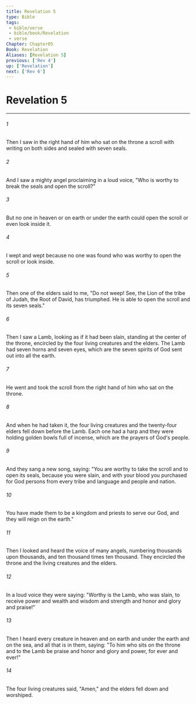 ```yaml
---
title: Revelation 5
type: Bible
tags:
 - bible/verse
 - bible/book/Revelation
 - verse
Chapter: Chapter05
Book: Revelation
Aliases: [Revelation 5]
previous: ['Rev 4']
up: ['Revelation']
next: ['Rev 6']
---
```

# Revelation 5

***


###### 1 
Then I saw in the right hand of him who sat on the throne a scroll with writing on both sides and sealed with seven seals. 

###### 2 
And I saw a mighty angel proclaiming in a loud voice, "Who is worthy to break the seals and open the scroll?" 

###### 3 
But no one in heaven or on earth or under the earth could open the scroll or even look inside it. 

###### 4 
I wept and wept because no one was found who was worthy to open the scroll or look inside. 

###### 5 
Then one of the elders said to me, "Do not weep! See, the Lion of the tribe of Judah, the Root of David, has triumphed. He is able to open the scroll and its seven seals." 

###### 6 
Then I saw a Lamb, looking as if it had been slain, standing at the center of the throne, encircled by the four living creatures and the elders. The Lamb had seven horns and seven eyes, which are the seven spirits of God sent out into all the earth. 

###### 7 
He went and took the scroll from the right hand of him who sat on the throne. 

###### 8 
And when he had taken it, the four living creatures and the twenty-four elders fell down before the Lamb. Each one had a harp and they were holding golden bowls full of incense, which are the prayers of God's people. 

###### 9 
And they sang a new song, saying: "You are worthy to take the scroll and to open its seals, because you were slain, and with your blood you purchased for God persons from every tribe and language and people and nation. 

###### 10 
You have made them to be a kingdom and priests to serve our God, and they will reign on the earth." 

###### 11 
Then I looked and heard the voice of many angels, numbering thousands upon thousands, and ten thousand times ten thousand. They encircled the throne and the living creatures and the elders. 

###### 12 
In a loud voice they were saying: "Worthy is the Lamb, who was slain, to receive power and wealth and wisdom and strength and honor and glory and praise!" 

###### 13 
Then I heard every creature in heaven and on earth and under the earth and on the sea, and all that is in them, saying: "To him who sits on the throne and to the Lamb be praise and honor and glory and power, for ever and ever!" 

###### 14 
The four living creatures said, "Amen," and the elders fell down and worshiped. 
